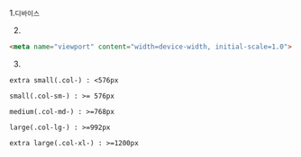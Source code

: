 1.`디바이스`

2.

```html
<meta name="viewport" content="width=device-width, initial-scale=1.0">
```

3.

`extra small(.col-) : <576px`

`small(.col-sm-) : >= 576px`

`medium(.col-md-) : >=768px`

`large(.col-lg-) : >=992px`

`extra large(.col-xl-) : >=1200px`

